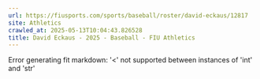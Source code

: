 ```yaml
---
url: https://fiusports.com/sports/baseball/roster/david-eckaus/12817
site: Athletics
crawled_at: 2025-05-13T10:04:43.826528
title: David Eckaus - 2025 - Baseball - FIU Athletics
---
```


Error generating fit markdown: '<' not supported between instances of 'int' and 'str'